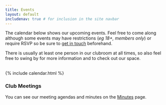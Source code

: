 ```yaml
---
title: Events
layout: default
includenav: true # for inclusion in the site navbar
---
```


The calendar below shows our upcoming events. Feel free to come along although
some events may have restrictions (_eg 18+, members only_) or require RSVP so be
sure to [get in touch](./contact) beforehand.

There is usually at least one person in our clubroom at all times, so also feel
free to swing by for more information and to check out our space.

<br>
{% include calendar.html %}

### Club Meetings
You can see our meeting agendas and minutes on the [Minutes](./minutes) page.

